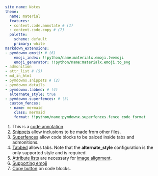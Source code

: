 ```yaml title="mkdocs.yml"
site_name: Notes
theme:
  name: material
  features:
  - content.code.annotate # (1)
  - content.code.copy # (7)
  palette:
    scheme: default
    primary: white
markdown_extensions:
- pymdownx.emoji: # (6)
    emoji_index: !!python/name:materialx.emoji.twemoji
    emoji_generator: !!python/name:materialx.emoji.to_svg
- admonition
- attr_list # (5)
- md_in_html
- pymdownx.snippets # (2)
- pymdownx.details
- pymdownx.tabbed: # (4)
  alternate_style: true
- pymdownx.superfences: # (3)
  custom_fences:
  - name: mermaid
    class: mermaid
    format: !!python/name:pymdownx.superfences.fence_code_format
```

1. This is a [code annotation](https://squidfunk.github.io/mkdocs-material/reference/code-blocks/?h=content+code+annotate#code-annotations)
2. [Snippets](https://squidfunk.github.io/mkdocs-material/setup/extensions/python-markdown-extensions/?h=snippets#snippets) allow inclusions to be made from other files.
3. [Superfences](https://squidfunk.github.io/mkdocs-material/setup/extensions/python-markdown-extensions/?h=snippets#superfences) allow code blocks to be palced inside tabs and admonitions.
4. [Tabbed](https://squidfunk.github.io/mkdocs-material/setup/extensions/python-markdown-extensions/?h=snippets#tabbed) allows tabs. Note that the **alternate\_style** configuration is the only supported style and is required.
5. [Attribute lists](https://squidfunk.github.io/mkdocs-material/setup/extensions/python-markdown/#attribute-lists) are necessary for [image alignment](https://squidfunk.github.io/mkdocs-material/reference/images/#image-alignment).
6. [Supporting emoji](https://squidfunk.github.io/mkdocs-material/reference/icons-emojis/#emoji)
7. [Copy button](https://squidfunk.github.io/mkdocs-material/reference/code-blocks/#code-copy-button) on code blocks.

